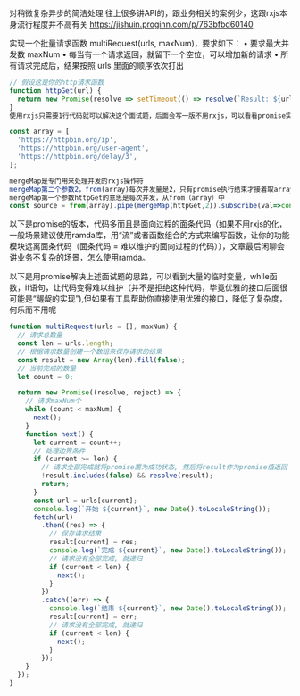 对稍微复杂异步的简洁处理
往上很多讲API的，跟业务相关的案例少，这跟rxjs本身流行程度并不高有关
https://jishuin.proginn.com/p/763bfbd60140

实现一个批量请求函数 multiRequest(urls, maxNum)，要求如下：
• 要求最大并发数 maxNum
• 每当有一个请求返回，就留下一个空位，可以增加新的请求
• 所有请求完成后，结果按照 urls 里面的顺序依次打出

```js
// 假设这是你的http请求函数
function httpGet(url) {
  return new Promise(resolve => setTimeout(() => resolve(`Result: ${url}`), 2000));
}
使用rxjs只需要1行代码就可以解决这个面试题，后面会写一版不用rxjs，可以看看promise实现有多么麻烦。

const array = [
  'https://httpbin.org/ip',
  'https://httpbin.org/user-agent',
  'https://httpbin.org/delay/3',
];

mergeMap是专门用来处理并发的rxjs操作符
mergeMap第二个参数2，from(array)每次并发量是2，只有promise执行结束才接着取array里面的数据
mergeMap第一个参数httpGet的意思是每次并发，从from（array）中
const source = from(array).pipe(mergeMap(httpGet,2)).subscribe(val=>console.log(val))

```


以下是promise的版本，代码多而且是面向过程的面条代码（如果不用rxjs的化，一般场景建议使用ramda库，用“流”或者函数组合的方式来编写函数，让你的功能模块远离面条代码（面条代码 = 难以维护的面向过程的代码）），文章最后闲聊会讲业务不复杂的场景，怎么使用ramda。

以下是用promise解决上述面试题的思路，可以看到大量的临时变量，while函数，if语句，让代码变得难以维护（并不是拒绝这种代码，毕竟优雅的接口后面很可能是“龌龊的实现”),但如果有工具帮助你直接使用优雅的接口，降低了复杂度，何乐而不用呢



```js
function multiRequest(urls = [], maxNum) {
  // 请求总数量
  const len = urls.length;
  // 根据请求数量创建一个数组来保存请求的结果
  const result = new Array(len).fill(false);
  // 当前完成的数量
  let count = 0;

  return new Promise((resolve, reject) => {
    // 请求maxNum个
    while (count < maxNum) {
      next();
    }
    function next() {
      let current = count++;
      // 处理边界条件
      if (current >= len) {
        // 请求全部完成就将promise置为成功状态, 然后将result作为promise值返回
        !result.includes(false) && resolve(result);
        return;
      }
      const url = urls[current];
      console.log(`开始 ${current}`, new Date().toLocaleString());
      fetch(url)
        .then((res) => {
          // 保存请求结果
          result[current] = res;
          console.log(`完成 ${current}`, new Date().toLocaleString());
          // 请求没有全部完成, 就递归
          if (current < len) {
            next();
          }
        })
        .catch((err) => {
          console.log(`结束 ${current}`, new Date().toLocaleString());
          result[current] = err;
          // 请求没有全部完成, 就递归
          if (current < len) {
            next();
          }
        });
    }
  });
}


```
